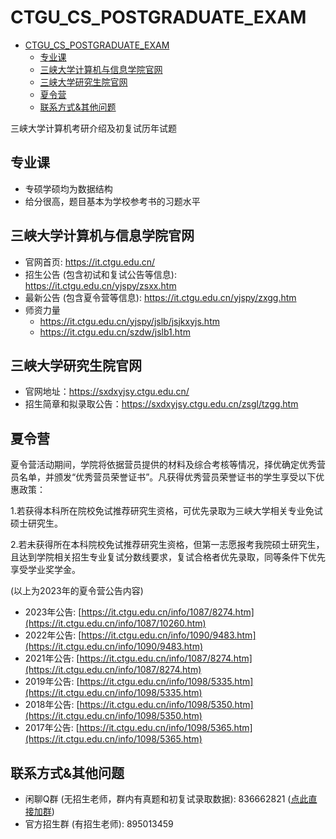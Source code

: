 # CTGU_CS_POSTGRADUATE_EXAM

- [CTGU_CS_POSTGRADUATE_EXAM](#ctgu_cs_postgraduate_exam)
  - [专业课](#专业课)
  - [三峡大学计算机与信息学院官网](#三峡大学计算机与信息学院官网)
  - [三峡大学研究生院官网](#三峡大学研究生院官网)
  - [夏令营](#夏令营)
  - [联系方式&其他问题](#联系方式其他问题)

三峡大学计算机考研介绍及初复试历年试题

## 专业课
- 专硕学硕均为数据结构
- 给分很高，题目基本为学校参考书的习题水平

## 三峡大学计算机与信息学院官网
- 官网首页: https://it.ctgu.edu.cn/
- 招生公告 (包含初试和复试公告等信息): https://it.ctgu.edu.cn/yjspy/zsxx.htm
- 最新公告 (包含夏令营等信息): https://it.ctgu.edu.cn/yjspy/zxgg.htm
- 师资力量
  - https://it.ctgu.edu.cn/yjspy/jslb/jsjkxyjs.htm
  - https://it.ctgu.edu.cn/szdw/jslb1.htm

## 三峡大学研究生院官网
- 官网地址：https://sxdxyjsy.ctgu.edu.cn/
- 招生简章和拟录取公告：https://sxdxyjsy.ctgu.edu.cn/zsgl/tzgg.htm

## 夏令营
夏令营活动期间，学院将依据营员提供的材料及综合考核等情况，择优确定优秀营员名单，并颁发“优秀营员荣誉证书”。凡获得优秀营员荣誉证书的学生享受以下优惠政策：

1.若获得本科所在院校免试推荐研究生资格，可优先录取为三峡大学相关专业免试硕士研究生。

2.若未获得所在本科院校免试推荐研究生资格，但第一志愿报考我院硕士研究生，且达到学院相关招生专业复试分数线要求，复试合格者优先录取，同等条件下优先享受学业奖学金。

(以上为2023年的夏令营公告内容)

- 2023年公告: [https://it.ctgu.edu.cn/info/1087/8274.htm](https://it.ctgu.edu.cn/info/1087/10260.htm)
- 2022年公告: [https://it.ctgu.edu.cn/info/1090/9483.htm](https://it.ctgu.edu.cn/info/1090/9483.htm)
- 2021年公告: [https://it.ctgu.edu.cn/info/1087/8274.htm](https://it.ctgu.edu.cn/info/1087/8274.htm)
- 2019年公告: [https://it.ctgu.edu.cn/info/1098/5335.htm](https://it.ctgu.edu.cn/info/1098/5335.htm)
- 2018年公告: [https://it.ctgu.edu.cn/info/1098/5350.htm](https://it.ctgu.edu.cn/info/1098/5350.htm)
- 2017年公告: [https://it.ctgu.edu.cn/info/1098/5365.htm](https://it.ctgu.edu.cn/info/1098/5365.htm)

## 联系方式&其他问题
- 闲聊Q群 (无招生老师，群内有真题和初复试录取数据): 836662821 ([点此直接加群](https://jq.qq.com/?_wv=1027&k=DwsjQez6))
- 官方招生群 (有招生老师): 895013459

